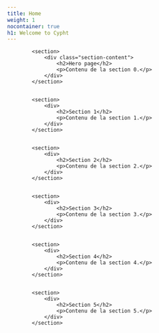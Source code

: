 ```yaml
---
title: Home
weight: 1
nocontainer: true
h1: Welcome to Cypht
---
```

<div>
    
			<section>
				<div class="section-content">
					<h2>Hero page</h2>
					<p>Contenu de la section 0.</p>
				</div>
			</section>

			
			<section>
				<div>
					<h2>Section 1</h2>
					<p>Contenu de la section 1.</p>
				</div>
			</section>

		
			<section>
				<div>
					<h2>Section 2</h2>
					<p>Contenu de la section 2.</p>
				</div>
			</section>

		
			<section>
				<div>
					<h2>Section 3</h2>
					<p>Contenu de la section 3.</p>
				</div>
			</section>

		
			<section>
				<div>
					<h2>Section 4</h2>
					<p>Contenu de la section 4.</p>
				</div>
			</section>

		
			<section>
				<div>
					<h2>Section 5</h2>
					<p>Contenu de la section 5.</p>
				</div>
			</section>
</div>